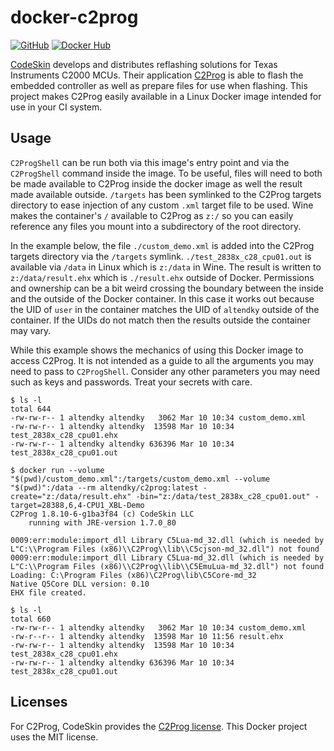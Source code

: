 docker-c2prog
=============

[![GitHub](https://img.shields.io/github/last-commit/altendky/docker-c2prog/main.svg)](https://github.com/altendky/docker-c2prog)
[![Docker Hub](https://img.shields.io/docker/pulls/altendky/c2prog.svg)](https://hub.docker.com/r/altendky/c2prog)

[CodeSkin] develops and distributes reflashing solutions for Texas Instruments C2000 MCUs.
Their application [C2Prog] is able to flash the embedded controller as well as prepare files for use when flashing.
This project makes C2Prog easily available in a Linux Docker image intended for use in your CI system.


Usage
-----

`C2ProgShell` can be run both via this image's entry point and via the `C2ProgShell` command inside the image.
To be useful, files will need to both be made available to C2Prog inside the docker image as well the result made available outside.
`/targets` has been symlinked to the C2Prog targets directory to ease injection of any custom `.xml` target file to be used.
Wine makes the container's `/` available to C2Prog as `z:/` so you can easily reference any files you mount into a subdirectory of the root directory.

In the example below, the file `./custom_demo.xml` is added into the C2Prog targets directory via the `/targets` symlink.
`./test_2838x_c28_cpu01.out` is available via `/data` in Linux which is `z:/data` in Wine.
The result is written to `z:/data/result.ehx` which is `./result.ehx` outside of Docker.
Permissions and ownership can be a bit weird crossing the boundary between the inside and the outside of the Docker container.
In this case it works out because the UID of `user` in the container matches the UID of `altendky` outside of the container.
If the UIDs do not match then the results outside the container may vary.

While this example shows the mechanics of using this Docker image to access C2Prog.
It is not intended as a guide to all the arguments you may need to pass to `C2ProgShell`.
Consider any other parameters you may need such as keys and passwords.
Treat your secrets with care.

```console
$ ls -l
total 644
-rw-rw-r-- 1 altendky altendky   3062 Mar 10 10:34 custom_demo.xml
-rw-rw-r-- 1 altendky altendky  13598 Mar 10 10:34 test_2838x_c28_cpu01.ehx
-rw-rw-r-- 1 altendky altendky 636396 Mar 10 10:34 test_2838x_c28_cpu01.out
```

```console
$ docker run --volume "$(pwd)/custom_demo.xml":/targets/custom_demo.xml --volume "$(pwd)":/data --rm altendky/c2prog:latest -create="z:/data/result.ehx" -bin="z:/data/test_2838x_c28_cpu01.out" -target=28388,6,4-CPU1_XBL-Demo
C2Prog 1.8.10-6-g1ba3f84 (c) CodeSkin LLC
    running with JRE-version 1.7.0_80

0009:err:module:import_dll Library C5Lua-md_32.dll (which is needed by L"C:\\Program Files (x86)\\C2Prog\\lib\\C5cjson-md_32.dll") not found
0009:err:module:import_dll Library C5Lua-md_32.dll (which is needed by L"C:\\Program Files (x86)\\C2Prog\\lib\\C5EmuLua-md_32.dll") not found
Loading: C:\Program Files (x86)\C2Prog\lib\C5Core-md_32
Native Q5Core DLL version: 0.10
EHX file created.
```

```console
$ ls -l
total 660
-rw-rw-r-- 1 altendky altendky   3062 Mar 10 10:34 custom_demo.xml
-rw-r--r-- 1 altendky altendky  13598 Mar 10 11:56 result.ehx
-rw-rw-r-- 1 altendky altendky  13598 Mar 10 10:34 test_2838x_c28_cpu01.ehx
-rw-rw-r-- 1 altendky altendky 636396 Mar 10 10:34 test_2838x_c28_cpu01.out
```


Licenses
--------

For C2Prog, CodeSkin provides the [C2Prog license].
This Docker project uses the MIT license.


[CodeSkin]: https://www.codeskin.com/
[C2Prog]: https://www.codeskin.com/programmer
[C2Prog license]: https://www.codeskin.com/wp-content/uploads/2012/07/C2Prog-License.pdf
